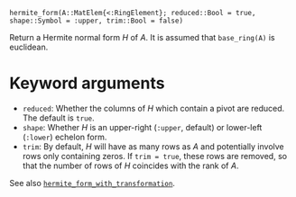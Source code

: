 ```
hermite_form(A::MatElem{<:RingElement}; reduced::Bool = true, shape::Symbol = :upper, trim::Bool = false)
```

Return a Hermite normal form $H$ of $A$. It is assumed that `base_ring(A)` is euclidean.

# Keyword arguments

  * `reduced`: Whether the columns of $H$ which contain a pivot are reduced. The default is `true`.
  * `shape`: Whether $H$ is an upper-right (`:upper`, default) or lower-left (`:lower`) echelon form.
  * `trim`: By default, $H$ will have as many rows as $A$ and potentially involve rows only containing zeros. If `trim = true`, these rows are removed, so that the number of rows of $H$ coincides with the rank of $A$.

See also [`hermite_form_with_transformation`](@ref).
